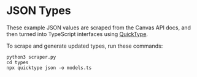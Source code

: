 # JSON Types
These example JSON values are scraped from the Canvas API docs, and then
turned into TypeScript interfaces using [QuickType](https://quicktype.io/).

To scrape and generate updated types, run these commands:

```
python3 scraper.py
cd types
npx quicktype json -o models.ts
```